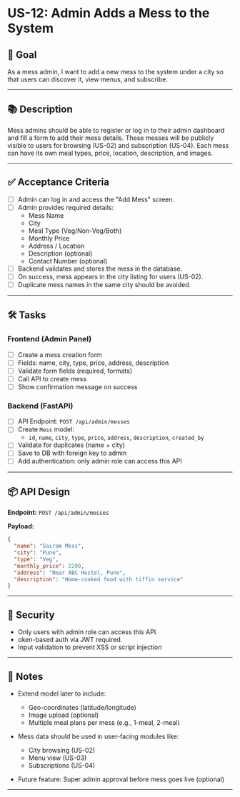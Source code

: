 # US-12: Admin Adds a Mess to the System

## 🎯 Goal
As a mess admin, I want to add a new mess to the system under a city so that users can discover it, view menus, and subscribe.

---

## 📚 Description
Mess admins should be able to register or log in to their admin dashboard and fill a form to add their mess details. These messes will be publicly visible to users for browsing (US-02) and subscription (US-04). Each mess can have its own meal types, price, location, description, and images.

---

## ✅ Acceptance Criteria

- [ ] Admin can log in and access the "Add Mess" screen.
- [ ] Admin provides required details:
  - Mess Name
  - City
  - Meal Type (Veg/Non-Veg/Both)
  - Monthly Price
  - Address / Location
  - Description (optional)
  - Contact Number (optional)
- [ ] Backend validates and stores the mess in the database.
- [ ] On success, mess appears in the city listing for users (US-02).
- [ ] Duplicate mess names in the same city should be avoided.

---

## 🛠 Tasks

### Frontend (Admin Panel)
- [ ] Create a mess creation form
- [ ] Fields: name, city, type, price, address, description
- [ ] Validate form fields (required, formats)
- [ ] Call API to create mess
- [ ] Show confirmation message on success

### Backend (FastAPI)
- [ ] API Endpoint: `POST /api/admin/messes`
- [ ] Create `Mess` model:
  - `id`, `name`, `city`, `type`, `price`, `address`, `description`, `created_by`
- [ ] Validate for duplicates (name + city)
- [ ] Save to DB with foreign key to admin
- [ ] Add authentication: only admin role can access this API

---

## 📦 API Design

**Endpoint:** `POST /api/admin/messes`

**Payload:**
```json
{
  "name": "Sairam Mess",
  "city": "Pune",
  "type": "Veg",
  "monthly_price": 2200,
  "address": "Near ABC Hostel, Pune",
  "description": "Home-cooked food with tiffin service"
}
````

---

## 🔐 Security
- Only users with admin role can access this API.
- oken-based auth via JWT required.
- Input validation to prevent XSS or script injection

---

## 📝 Notes

- Extend model later to include:
  - Geo-coordinates (latitude/longitude)
  - Image upload (optional)
  - Multiple meal plans per mess (e.g., 1-meal, 2-meal)

- Mess data should be used in user-facing modules like:
  - City browsing (US-02)
  - Menu view (US-03)
  - Subscriptions (US-04)
- Future feature: Super admin approval before mess goes live (optional)

---
